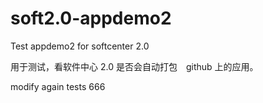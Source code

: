 # soft2.0-appdemo2
Test appdemo2 for softcenter 2.0

用于测试，看软件中心 2.0 是否会自动打包　github 上的应用。

modify again tests 666
